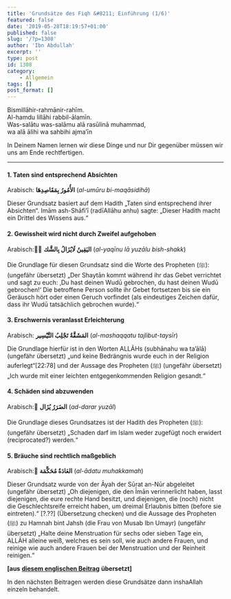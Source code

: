 ```yaml
---
title: 'Grundsätze des Fiqh &#8211; Einführung (1/6)'
featured: false
date: '2019-05-28T18:19:57+01:00'
published: false
slug: '/?p=1308'
author: 'Ibn Abdullah'
excerpt: ''
type: post
id: 1308
category:
    - Allgemein
tags: []
post_format: []
---
```

Bismillāhir-rahmānir-rahīm.  
Al-hamdu lillāhi rabbil-ālamīn.  
Was-salātu was-salāmu alā rasūlinā muhammad,  
wa alā ālihi wa sahbihi ajma’īn

In Deinem Namen lernen wir diese Dinge und nur Dir gegenüber müssen wir uns am Ende rechtfertigen.

- - - - - -

#### 1. Taten sind entsprechend Absichten

Arabisch: **الأُمُورُ بِمَقَاصِدِهَا** (*al-umūru bi-maqāsidihā*)

Dieser Grundsatz basiert auf dem Hadith „Taten sind entsprechend ihrer Absichten“. Imām ash-Shāfi’ī (radīAllāhu anhu) sagte: „Dieser Hadith macht ein Drittel des Wissens aus.“

#### 2. Gewissheit wird nicht durch Zweifel aufgehoben

Arabisch: ِّ**اليَقِينُ لَايُزَالُ بِالشَّك** (*al-yaqīnu lā yuzālu bish-shakk*)

Die Grundlage für diesen Grundsatz sind die Worte des Propheten (ﷺ): (ungefähr übersetzt) „Der Shaytān kommt während ihr das Gebet verrichtet und sagt zu euch: ‚Du hast deinen Wudū gebrochen, du hast deinen Wudū gebrochen!‘ Die betroffene Person sollte ihr Gebet fortsetzen bis sie ein Geräusch hört oder einen Geruch vorfindet (als eindeutiges Zeichen dafür, dass ihr Wudū tatsächlich gebrochen wurde).“

#### 3. Erschwernis veranlasst Erleichterung

Arabisch: **المَشَقَّةُ تَجْلِبُ التَّيْسِير** (*al-mashaqqatu tajlibut-taysīr*)

Die Grundlage hierfür ist in den Worten ALLĀHs (subhānahu wa ta’ālā) (ungefähr übersetzt) „und keine Bedrängnis wurde euch in der Religion auferlegt“\[22:78\] und der Aussage des Propheten (ﷺ) (ungefähr übersetzt) „Ich wurde mit einer leichten entgegenkommenden Religion gesandt.“

#### 4. Schäden sind abzuwenden

Arabisch: ُ**الضَرَرُ يُزَال** (*ad-darar yuzāl*)

Die Grundlage dieses Grundsatzes ist der Hadith des Propheten (ﷺ): (ungefähr übersetzt) „Schaden darf im Islam weder zugefügt noch erwidert (reciprocated?) werden.“

#### 5. Bräuche sind rechtlich maßgeblich

Arabisch: ٌ**العَادَةُ مُحَكَّمَة** (*al-ādatu muhakkamah*)

Dieser Grundsatz wurde von der Āyah der Sūrat an-Nūr abgeleitet (ungefähr übersetzt) „Oh diejenigen, die den Īmān verinnerlicht haben, lasst diejenigen, die eure rechte Hand besitzt, und diejenigen, die (noch) nicht die Geschlechtsreife erreicht haben, um dreimal Erlaubnis bitten (before sie eintreten).“ \[?.??\] (Übersetzung checken) und die Aussage des Propheten (ﷺ) zu Hamnah bint Jahsh (die Frau von Musab Ibn Umayr) (ungefähr übersetzt) „Halte deine Menstruation für sechs oder sieben Tage ein, ALLĀH alleine weiß, welches es sein soll, wie auch andere Frauen, und reinige wie auch andere Frauen bei der Menstruation und der Reinheit reinigen.“

**\[aus** [**diesem englischen Beitrag**](https://tuhfataltullab.blogspot.com/2012/08/the-five-normative-legal-maxims.html) **übersetzt\]**

In den nächsten Beitragen werden diese Grundsätze dann inshaAllah einzeln behandelt.